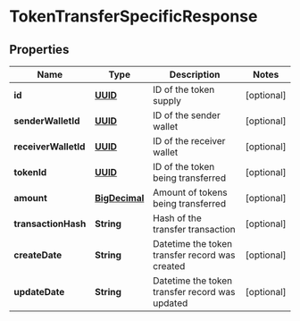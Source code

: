 
# TokenTransferSpecificResponse

## Properties
Name | Type | Description | Notes
------------ | ------------- | ------------- | -------------
**id** | [**UUID**](UUID.md) | ID of the token supply |  [optional]
**senderWalletId** | [**UUID**](UUID.md) | ID of the sender wallet |  [optional]
**receiverWalletId** | [**UUID**](UUID.md) | ID of the receiver wallet |  [optional]
**tokenId** | [**UUID**](UUID.md) | ID of the token being transferred |  [optional]
**amount** | [**BigDecimal**](BigDecimal.md) | Amount of tokens being transferred |  [optional]
**transactionHash** | **String** | Hash of the transfer transaction |  [optional]
**createDate** | **String** | Datetime the token transfer record was created |  [optional]
**updateDate** | **String** | Datetime the token transfer record was updated |  [optional]




